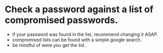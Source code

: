 # Check a password against a list of compromised passwords.
- if your password was found in the list, recommend changing it ASAP. 
- compromised lists can be found with a simple google search. 
- be mindful of were you get the list.
